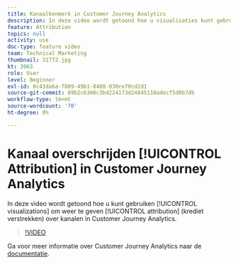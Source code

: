 ```yaml
---
title: Kanaalkenmerk in Customer Journey Analytics
description: In deze video wordt getoond hoe u visualisaties kunt gebruiken om attributie (credit geven) weer te geven over kanalen in Adobe Customer Journey Analytics.
feature: Attribution
topics: null
activity: use
doc-type: feature video
team: Technical Marketing
thumbnail: 31772.jpg
kt: 3963
role: User
level: Beginner
exl-id: 0c43da6a-f809-49b1-8488-030ce70cd2d1
source-git-commit: 89b2c6366c3b4224173d24845110adecf5d0b7db
workflow-type: tm+mt
source-wordcount: '70'
ht-degree: 0%

---
```


# Kanaal overschrijden [!UICONTROL Attribution] in Customer Journey Analytics

In deze video wordt getoond hoe u kunt gebruiken [!UICONTROL visualizations] om weer te geven [!UICONTROL attribution] (krediet verstrekken) over kanalen in Customer Journey Analytics.

>[!VIDEO](https://video.tv.adobe.com/v/31772/?quality=12&learn=on)

Ga voor meer informatie over Customer Journey Analytics naar de [documentatie](https://experienceleague.adobe.com/docs/analytics-platform/using/cja-landing.html).
